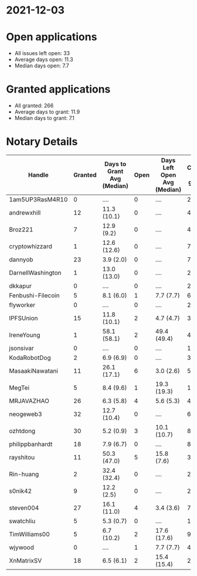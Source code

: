 2021-12-03
==========

# Open applications

- All issues left open: 33
- Average days open: 11.3
- Median days open: 7.7

# Granted applications

- All granted: 266
- Average days to grant: 11.9
- Median days to grant: 7.1

# Notary Details

| Handle            |   Granted | Days to Grant Avg (Median)   |   Open | Days Left Open Avg (Median)   |   Closed (no grant) |
|-------------------|-----------|------------------------------|--------|-------------------------------|---------------------|
| 1am5UP3RasM4R10   |         0 | ....                         |      0 | ....                          |                   2 |
| andrewxhill       |        12 | 11.3  (10.1)                 |      0 | ....                          |                  45 |
| Broz221           |         7 | 12.9  (9.2)                  |      0 | ....                          |                  48 |
| cryptowhizzard    |         1 | 12.6  (12.6)                 |      0 | ....                          |                   7 |
| dannyob           |        23 | 3.9  (2.0)                   |      0 | ....                          |                  76 |
| DarnellWashington |         1 | 13.0  (13.0)                 |      0 | ....                          |                   2 |
| dkkapur           |         0 | ....                         |      0 | ....                          |                   2 |
| Fenbushi-Filecoin |         5 | 8.1  (6.0)                   |      1 | 7.7  (7.7)                    |                  67 |
| flyworker         |         0 | ....                         |      0 | ....                          |                   2 |
| IPFSUnion         |        15 | 11.8  (10.1)                 |      2 | 4.7  (4.7)                    |                  33 |
| IreneYoung        |         1 | 58.1  (58.1)                 |      2 | 49.4  (49.4)                  |                   4 |
| jsonsivar         |         0 | ....                         |      0 | ....                          |                  13 |
| KodaRobotDog      |         2 | 6.9  (6.9)                   |      0 | ....                          |                   3 |
| MasaakiNawatani   |        11 | 26.1  (17.1)                 |      6 | 3.0  (2.6)                    |                  54 |
| MegTei            |         5 | 8.4  (9.6)                   |      1 | 19.3  (19.3)                  |                  10 |
| MRJAVAZHAO        |        26 | 6.3  (5.8)                   |      4 | 5.6  (5.3)                    |                  46 |
| neogeweb3         |        32 | 12.7  (10.4)                 |      0 | ....                          |                  62 |
| ozhtdong          |        30 | 5.2  (0.9)                   |      3 | 10.1  (10.7)                  |                  86 |
| philippbanhardt   |        18 | 7.9  (6.7)                   |      0 | ....                          |                  81 |
| rayshitou         |        11 | 50.3  (47.0)                 |      5 | 15.8  (7.6)                   |                  38 |
| Rin-huang         |         2 | 32.4  (32.4)                 |      0 | ....                          |                   2 |
| s0nik42           |         9 | 12.2  (2.5)                  |      0 | ....                          |                  27 |
| steven004         |        27 | 16.1  (11.0)                 |      4 | 3.4  (3.6)                    |                  73 |
| swatchliu         |         5 | 5.3  (0.7)                   |      0 | ....                          |                  17 |
| TimWilliams00     |         5 | 6.7  (10.2)                  |      2 | 17.6  (17.6)                  |                   9 |
| wjywood           |         0 | ....                         |      1 | 7.7  (7.7)                    |                   4 |
| XnMatrixSV        |        18 | 6.5  (6.1)                   |      2 | 15.4  (15.4)                  |                  28 |